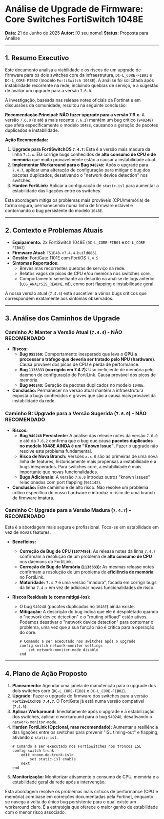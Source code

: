 # Análise de Upgrade de Firmware: Core Switches FortiSwitch 1048E

**Data:** 21 de Junho de 2025
**Autor:** [O seu nome]
**Status:** Proposta para Análise

---

## 1. Resumo Executivo

Este documento analisa a viabilidade e os riscos de um upgrade de firmware para os dois switches core da infraestrutura, `DC-L_CORE-FIB01` e `DC-L_CORE-FIB02` (modelo `FortiSwitch 1048E`). A análise foi solicitada após instabilidade recorrente na rede, incluindo quebras de serviço, e a sugestão de avaliar um upgrade para a versão `7.6.0`.

A investigação, baseada nas release notes oficiais da Fortinet e em discussões da comunidade, resultou na seguinte conclusão:

**Recomendação Principal: NÃO fazer upgrade para a versão 7.6.x.** A versão `7.6.0` (e até a mais recente `7.6.2`) mantém um bug crítico (`940248`) que afeta especificamente o modelo `1048E`, causando a geração de pacotes duplicados e instabilidade.

**Ação Recomendada:**
1.  **Upgrade para FortiSwitchOS `7.4.7`:** Esta é a versão mais madura da linha `7.4.x`. Ela corrige bugs conhecidos de **alto consumo de CPU e de memória** que muito provavelmente estão a causar a instabilidade atual.
2.  **Implementar Workaround para o Bug `940248`:** Após o upgrade para `7.4.7`, aplicar uma alteração de configuração para mitigar o bug dos pacotes duplicados, desativando o "network device detection" nos switches.
3.  **Harden FortiLink:** Aplicar a configuração de `static-isl` para aumentar a estabilidade das ligações entre os switches.

Esta abordagem mitiga os problemas mais prováveis (CPU/memória) de forma segura, permanecendo numa linha de firmware estável e contornando o bug persistente do modelo `1048E`.

---

## 2. Contexto e Problemas Atuais

- **Equipamento:** 2x FortiSwitch 1048E (`DC-L_CORE-FIB01` e `DC-L_CORE-FIB02`)
- **Firmware Atual:** `FS1E48-v7.4.4-build0861`
- **Gestão:** FortiGate 1101E com FortiOS `7.4.5`
- **Sintomas Reportados:**
    - Breves mas recorrentes quebras de serviço na rede.
    - Relatos vagos de picos de CPU e/ou memória nos switches core.
    - Comportamento semelhante ao descrito na análise de logs anterior (`LOG_ANALYSIS_README.md`), como port flapping e instabilidade geral.

A nossa versão atual (`7.4.4`) está suscetível a vários bugs críticos que correspondem exatamente aos sintomas observados.

---

## 3. Análise dos Caminhos de Upgrade

### Caminho A: Manter a Versão Atual (`7.4.4`) - NÃO RECOMENDADO

- **Riscos:**
    - **Bug `955550`:** Comportamento inesperado que leva o **CPU a processar o tráfego que deveria ser tratado pelo NPU (hardware)**. Causa provável dos picos de CPU e perda de performance.
    - **Bug `1138333` (corrigido em 7.4.7):** Uso ineficiente de memória pelo daemon de configuração do FortiLink. Causa provável dos picos de memória.
    - **Bug `940248`:** Geração de pacotes duplicados no modelo `1048E`.
- **Conclusão:** Permanecer na versão atual mantém a infraestrutura exposta a bugs conhecidos e graves que são a causa mais provável da instabilidade da rede.

### Caminho B: Upgrade para a Versão Sugerida (`7.6.0`) - NÃO RECOMENDADO

- **Riscos:**
    - **Bug `940248` Persistente:** A análise das release notes da versão `7.6.0` e até da `7.6.2` confirma que o bug que causa **pacotes duplicados no modelo 1048E AINDA é um "Known Issue"**. Fazer o upgrade não resolve este problema fundamental.
    - **Risco de Nova Branch:** Versões `x.x.0` são as primeiras de uma nova linha de features, historicamente mais propensas a instabilidade e a bugs inesperados. Para switches core, a estabilidade é mais importante que novas funcionalidades.
    - **Bugs Adicionais:** A versão `7.6.0` introduz outros "known issues" relacionados com port flapping (`961142`).
- **Conclusão:** Este caminho é de alto risco. Não resolve um problema crítico específico do nosso hardware e introduz o risco de uma branch de firmware imatura.

### Caminho C: Upgrade para a Versão Madura (`7.4.7`) - RECOMENDADO

Esta é a abordagem mais segura e profissional. Foca-se em estabilidade em vez de novas features.

- **Benefícios:**
    - **Correção de Bug de CPU (`1077496`):** As release notes da linha `7.4.7` confirmam a resolução de um problema de **alto consumo de CPU** nos daemons do FortiLink.
    - **Correção de Bug de Memória (`1138333`):** As mesmas release notes confirmam a resolução de um problema de **eficiência de memória** no FortiLink.
    - **Maturidade:** `7.4.7` é uma versão "madura", focada em corrigir bugs da linha `7.4.x` em vez de adicionar novas funcionalidades de risco.

- **Riscos Residuais (e como mitigá-los):**
    - O bug `940248` (pacotes duplicados no `1048E`) ainda existe.
    - **Mitigação:** A descrição do bug indica que ele é despoletado quando o "network device detection" e o "routing offload" estão ativos. Podemos desativar o "network device detection" para contornar o problema, uma vez que a sua função não é crítica para a operação do core.
      ```cli
      # Comando a ser executado nos switches após o upgrade
      config switch network-monitor settings
          set network-monitor-mode disable
      end
      ```

---

## 4. Plano de Ação Proposto

1.  **Planeamento:** Agendar uma janela de manutenção para o upgrade dos dois switches core (`DC-L_CORE-FIB01` e `DC-L_CORE-FIB02`).
2.  **Upgrade:** Fazer o upgrade do firmware dos switches para a versão **`FortiSwitchOS 7.4.7`**. O FortiGate já está numa versão compatível (`7.4.5`).
3.  **Aplicar Workaround:** Imediatamente após o upgrade e a estabilização dos switches, aplicar o workaround para o bug `940248`, desativando o `network-monitor-mode`.
4.  **Harden FortiLink (Opcional, mas recomendado):** Aumentar a resiliência das ligações entre os switches para prevenir "ISL timing-out" e flapping, ativando o `static-isl`.
    ```cli
    # Comando a ser executado nos FortiSwitches nos troncos ISL
    config switch trunk
        edit <nome-do-trunk-isl>
            set static-isl enable
        next
    end
    ```
5.  **Monitorização:** Monitorizar ativamente o consumo de CPU, memória e a estabilidade geral da rede após a intervenção.

Esta abordagem resolve os problemas mais críticos de performance (CPU e memória) com base em correções documentadas pela Fortinet, enquanto se navega à volta do único bug persistente para o qual existe um workaround claro. É a estratégia que oferece o maior ganho de estabilidade com o menor risco associado. 
